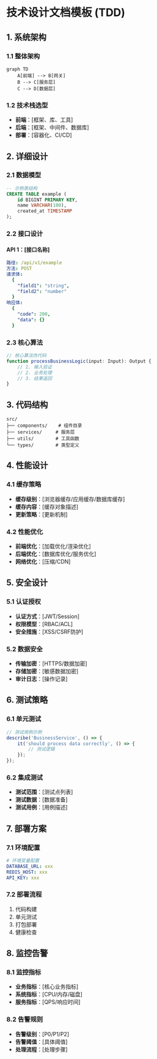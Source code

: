 # 技术设计文档模板 (TDD)

## 1. 系统架构
### 1.1 整体架构
```mermaid
graph TD
    A[前端] --> B[网关]
    B --> C[服务层]
    C --> D[数据层]
```

### 1.2 技术栈选型
- **前端**：[框架、库、工具]
- **后端**：[框架、中间件、数据库]
- **部署**：[容器化、CI/CD]

## 2. 详细设计
### 2.1 数据模型
```sql
-- 示例表结构
CREATE TABLE example (
    id BIGINT PRIMARY KEY,
    name VARCHAR(100),
    created_at TIMESTAMP
);
```

### 2.2 接口设计
#### API 1：[接口名称]
```yaml
路径: /api/v1/example
方法: POST
请求体:
  {
    "field1": "string",
    "field2": "number"
  }
响应体:
  {
    "code": 200,
    "data": {}
  }
```

### 2.3 核心算法
```typescript
// 核心算法伪代码
function processBusinessLogic(input: Input): Output {
    // 1. 输入验证
    // 2. 业务处理
    // 3. 结果返回
}
```

## 3. 代码结构
```
src/
├── components/    # 组件目录
├── services/     # 服务层
├── utils/        # 工具函数
└── types/        # 类型定义
```

## 4. 性能设计
### 4.1 缓存策略
- **缓存级别**：[浏览器缓存/应用缓存/数据库缓存]
- **缓存内容**：[缓存对象描述]
- **更新策略**：[更新机制]

### 4.2 性能优化
- **前端优化**：[加载优化/渲染优化]
- **后端优化**：[数据库优化/服务优化]
- **网络优化**：[压缩/CDN]

## 5. 安全设计
### 5.1 认证授权
- **认证方式**：[JWT/Session]
- **权限模型**：[RBAC/ACL]
- **安全措施**：[XSS/CSRF防护]

### 5.2 数据安全
- **传输加密**：[HTTPS/数据加密]
- **存储加密**：[敏感数据加密]
- **审计日志**：[操作记录]

## 6. 测试策略
### 6.1 单元测试
```typescript
// 测试用例示例
describe('BusinessService', () => {
    it('should process data correctly', () => {
        // 测试逻辑
    });
});
```

### 6.2 集成测试
- **测试范围**：[测试点列表]
- **测试数据**：[数据准备]
- **测试用例**：[用例描述]

## 7. 部署方案
### 7.1 环境配置
```yaml
# 环境变量配置
DATABASE_URL: xxx
REDIS_HOST: xxx
API_KEY: xxx
```

### 7.2 部署流程
1. 代码构建
2. 单元测试
3. 打包部署
4. 健康检查

## 8. 监控告警
### 8.1 监控指标
- **业务指标**：[核心业务指标]
- **系统指标**：[CPU/内存/磁盘]
- **服务指标**：[QPS/响应时间]

### 8.2 告警规则
- **告警级别**：[P0/P1/P2]
- **告警阈值**：[具体阈值]
- **处理流程**：[处理步骤] 